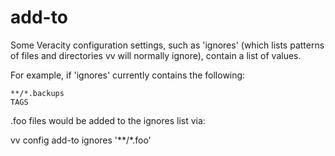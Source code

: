 add-to
======

Some Veracity configuration settings, such as 'ignores' (which lists
patterns of files and directories vv will normally ignore), contain a
list of values.

For example, if 'ignores' currently contains the following:

    **/*.backups
    TAGS

.foo files would be added to the ignores list via:

vv config add-to ignores '**/*.foo'
